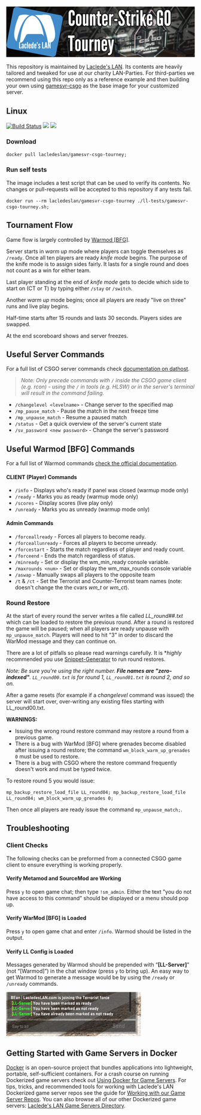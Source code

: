 ![thumb-csgo-tourney](https://raw.githubusercontent.com/LacledesLAN/gamesvr-csgo-tourney/master/.misc/thumb-csgo-tourney.png "thumb-csgo-tourney")

This repository is maintained by [Laclede's LAN](https://lacledeslan.com). Its contents are heavily tailored and tweaked for use at our charity LAN-Parties. For third-parties we recommend using this repo only as a reference example and then building your own using [gamesvr-csgo](https://github.com/LacledesLAN/gamesvr-csgo) as the base image for your customized server.

## Linux

[![Build Status](https://dev.azure.com/LacledesLAN/Game%20Servers/_apis/build/status/gamesvr-csgo-tourney)](https://dev.azure.com/LacledesLAN/Game%20Servers/_build/latest?definitionId=5)
[![](https://images.microbadger.com/badges/version/lacledeslan/gamesvr-csgo-warmod.svg)](https://microbadger.com/images/lacledeslan/gamesvr-csgo-warmod "Get your own version badge on microbadger.com")
[![](https://images.microbadger.com/badges/image/lacledeslan/gamesvr-csgo-warmod.svg)](https://microbadger.com/images/lacledeslan/gamesvr-csgo-warmod "Get your own image badge on microbadger.com")

### Download

```
docker pull lacledeslan/gamesvr-csgo-tourney;
```

### Run self tests

The image includes a test script that can be used to verify its contents. No changes or pull-requests will be accepted to this repository if any tests fail.

```
docker run --rm lacledeslan/gamesvr-csgo-tourney ./ll-tests/gamesvr-csgo-tourney.sh;
```

## Tournament Flow
Game flow is largely controlled by [Warmod [BFG]](https://forums.alliedmods.net/showthread.php?t=225474).

Server starts in *warm up* mode where players can toggle themselves as `/ready`. Once all ten players are ready *knife mode* begins. The purpose of the knife mode is to assign sides fairly. It lasts for a single round and does not count as a win for either team.

Last player standing at the end of *knife mode* gets to decide which side to start on (CT or T) by typing either `/stay` or `/switch`.

Another *warm up* mode begins; once all players are ready "live on three" runs and live play begins.

Half-time starts after 15 rounds and lasts 30 seconds. Players sides are swapped.

At the end scoreboard shows and server freezes.

## Useful Server Commands

For a full list of CSGO server commands check [documentation on dathost](http://tools.dathost.net/csgo-commands).

> *Note: Only precede commands with `/` inside the CSGO game client (e.g. rcon) - using the `/` in tools (e.g. HLSW) or in the server's terminal will result in the command failing.*

* `/changelevel <levelname>` - Change server to the specified map
* `/mp_pause_match` - Pause the match in the next freeze time
* `/mp_unpause_match` - Resume a paused match
* `/status` - Get a quick overview of the server's current state
* `/sv_password <new password>` - Change the server's password

## Useful Warmod [BFG] Commands
For a full list of Warmod commands [check the official documentation](https://forums.alliedmods.net/showthread.php?t=225474).

#### CLIENT (Player) Commands
* `/info` - Displays who's ready if panel was closed (warmup mode only)
* `/ready` - Marks you as ready (warmup mode only)
* `/scores` - Display scores (live play only)
* `/unready` - Marks you as unready (warmup mode only)

#### Admin Commands
* `/forceallready` - Forces all players to become ready.
* `/forceallunready` - Forces all players to become unready.
* `/forcestart` - Starts the match regardless of player and ready count.
* `/forceend` - Ends the match regardless of status.
* `/minready` - Set or display the wm_min_ready console variable.
* `/maxrounds <num>` - Set or display the wm_max_rounds console variable
* `/aswap` - Manually swaps all players to the opposite team
* `/t` & `/ct` - Set the Terrorist and Counter-Terrorist team names (note: doesn't change the the cvars *wm_t* or *wm_ct*).

### Round Restore

At the start of every round the server writes a file called *LL_round##.txt* which can be loaded to restore the previous round. After a round is restored the game will be paused; when all players are ready unpause with `mp_unpause_match`. Players will need to hit "3" in order to discard the WarMod message and they can continue on.

There are a lot of pitfalls so please read warnings carefully. It is **highly* recommended you use [Snippet-Generator](https://github.com/LacledesLAN/Snippet-Generator) to run round restores.

*Note: Be sure you're using the right number. **File names are "zero-indexed"**. `LL_round00.txt` is for round 1, `LL_round01.txt` is round 2, and so on.*

After a game resets (for example if a *changelevel* command was issued) the server will start over, over-writing any existing files starting with LL_round00.txt.

**WARNINGS:**

* Issuing the wrong round restore command may restore a round from a previous game.
* There is a bug with WarMod [BFG] where grenades become disabled after issuing a round restore; the command `wm_block_warm_up_grenades 0` must be used to restore.
* There is a bug with CSGO where the restore command frequently doesn't work and must be typed twice.

To restore round 5 you would issue:

```(shell)
mp_backup_restore_load_file LL_round04; mp_backup_restore_load_file LL_round04; wm_block_warm_up_grenades 0;
```

Then once all players are ready issue the command `mp_unpause_match;`.

## Troubleshooting

### Client Checks

The following checks can be preformed from a connected CSGO game client to ensure everything is working properly.

#### Verify Metamod and SourceMod are Working

Press `y` to open game chat; then type `!sm_admin`. Either the text "you do not have access to this command" should be displayed or a menu should pop up.

#### Verify WarMod [BFG] is Loaded

Press `y` to open game chat and enter `/info`. Warmod should be listed in the output.

#### Verify LL Config is Loaded

Messages generated by Warmod should be prepended with “**[LL-Server]**” (not “[Warmod]”) in the chat window (press `y` to bring up). An easy way to get Warmod to generate a message would be by using the `/ready` or `/unready` commands.

![alt text](./.docs/.images/ClientCheck-LLConfigLoaded.png)

## Getting Started with Game Servers in Docker

[Docker](https://docs.docker.com/) is an open-source project that bundles applications into lightweight, portable, self-sufficient containers. For a crash course on running Dockerized game servers check out [Using Docker for Game Servers](https://github.com/LacledesLAN/README.1ST/blob/master/GameServers/DockerAndGameServers.md). For tips, tricks, and recommended tools for working with Laclede's LAN Dockerized game server repos see the guide for [Working with our Game Server Repos](https://github.com/LacledesLAN/README.1ST/blob/master/GameServers/WorkingWithOurRepos.md). You can also browse all of our other Dockerized game servers: [Laclede's LAN Game Servers Directory](https://github.com/LacledesLAN/README.1ST/tree/master/GameServers).
